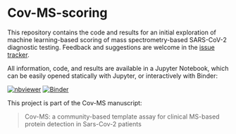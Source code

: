 # Cov-MS-scoring

This repository contains the code and results for an initial exploration of machine learning-based scoring of mass spectrometry-based SARS-CoV-2 diagnostic testing. Feedback and suggestions are welcome in the [issue tracker](https://github.com/compomics/Cov-MS-scoring/issues).

All information, code, and results are available in a Jupyter Notebook, which can be
easily opened statically with Jupyter, or interactively with Binder:

[![nbviewer](https://img.shields.io/badge/open-nbviewer-purple.svg?style=square)](https://nbviewer.jupyter.org/github/compomics/Cov-MS-scoring/blob/main/Cov-MS-scoring.ipynb)
[![Binder](https://mybinder.org/badge_logo.svg)](https://mybinder.org/v2/gh/compomics/Cov-MS-scoring/HEAD)


This project is part of the Cov-MS manuscript:

> Cov-MS: a community-based template assay for clinical MS-based protein detection in Sars-Cov-2 patients
